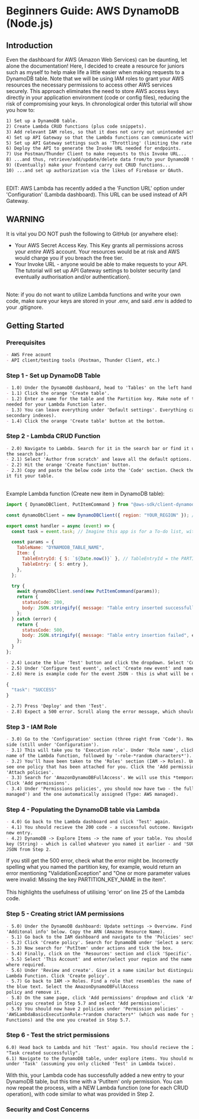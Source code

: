 # Beginners Guide: AWS DynamoDB (Node.js)

## Introduction

Even the dashboard for AWS (Amazon Web Services) can be daunting, let alone the documentation! Here, I decided to create a resource for juniors such as myself to help make life a little easier when making requests to a DynamoDB table. Note that we will be using IAM roles to grant your AWS resources the necessary permissions to access other AWS services securely. This approach eliminates the need to store AWS access keys directly in your application environment (code or config files), reducing the risk of compromising your keys. In chronological order this tutorial will show you how to:

```markdown
1) Set up a DynamoDB table.
2) Create Lambda CRUD functions (plus code snippets).
3) Add relevant IAM roles, so that it does not carry out unintended actions (i.e., abuse). And a lot more.
4) Set up API Gateway so that the Lambda functions can communicate with your DynamoDB table.
5) Set up API Gateway settings such as 'Throttling' (limiting the rate requests can be made)
6) Deploy the API to generate the Invoke URL needed for endpoints.
7) Use Postman/Thunder Client to make requests to this Invoke URL...
8) ...and thus, retrieve/add/update/delete data from/to your DynamoDB table.
9) (Eventually) make your frontend carry out CRUD functions...
10) ...and set up authorization via the likes of Firebase or OAuth.

```
<br>
EDIT: AWS Lambda has recently added a the 'Function URL' option under 'Configuration' (Lambda dashboard). This URL can be used instead of API Gateway.

## WARNING

It is vital you DO NOT push the following to GitHub (or anywhere else):

- Your AWS Secret Access Key. This Key grants all permissions across your *entire* AWS account. Your resources would be at risk and AWS would charge you if you breach the free tier.
- Your Invoke URL - anyone would be able to make requests to your API. The tutorial will set up API Gateway settings to bolster security (and eventually authorisation and/or authentication).
<br>
Note: if you do not want to utilize Lambda functions and write your own code, make sure your keys are stored in your .env, and said .env is added to your .gitignore.

## Getting Started
### Prerequisites
```markdown
- AWS Free acount
- API client/testing tools (Postman, Thunder Client, etc.)

```
### Step 1 - Set up DynamoDB Table
```markdown
- 1.0) Under the DynamoDB dashboard, head to 'Tables' on the left hand side. 
- 1.1) Click the orange 'Create table'.
- 1.2) Enter a name for the table and the Partition key. Make note of these two names - they will be
needed for your Lambda Function later.
- 1.3) You can leave everything under 'Default settings'. Everything can be changed later (except
secondary indexes).
- 1.4) Click the orange 'Create table' button at the bottom.
```
### Step 2 - Lambda CRUD Function
```markdown
- 2.0) Navigate to Lambda. Search for it in the search bar or find it under 'Services' (top left, next to
the search bar).
- 2.1) Select 'Author from scratch' and leave all the default options.
- 2.2) Hit the orange 'Create function' button.
- 2.3) Copy and paste the below code into the 'Code' section. Check the comments for clues on how to make
it fit your table.
```
<br>
Example Lambda function (Create new item in DynamoDB table):

```javascript
import { DynamoDBClient, PutItemCommand } from "@aws-sdk/client-dynamodb";

const dynamoDbClient = new DynamoDBClient({ region: "YOUR_REGION" }); // e.g., "eu-west-1"

export const handler = async (event) => {
  const task = event.task; // Imagine this app is for a To-do list, with tasks

  const params = {
    TableName: "DYNAMODB_TABLE_NAME",
    Item: {
      TableEntryId: { S: `${Date.now()}` }, // TableEntryId = the PARTITION KEY
      TableEntry: { S: entry },
    },
  };

  try {
    await dynamoDbClient.send(new PutItemCommand(params));
    return {
      statusCode: 200,
      body: JSON.stringify({ message: "Table entry inserted successfully" }),
    };
  } catch (error) {
    return {
      statusCode: 500,
      body: JSON.stringify({ message: "Table entry insertion failed", error }), // Notice the use of error
    };
  }
};
```

```markdown
- 2.4) Locate the blue 'Test' button and click the dropdown. Select 'Configure test event'.
- 2.5) Under 'Configure test event', select 'Create new event' and name the event (e.g., testEvent1).
- 2.6) Here is example code for the event JSON - this is what will be delivered to the DynamoDB table:
```

```javascript
{
  "task": "SUCCESS"
}

```

```markdown
- 2.7) Press 'Deploy' and then 'Test'.
- 2.8) Expect a 500 error. Scroll along the error message, which should mention 'AccessDeniedException'.
```

### Step 3 - IAM Role
```markdown
- 3.0) Go to the 'Configuration' section (three right from 'Code'). Now click 'Permissions' on the left-hand
side (still under 'Configuration').
- 3.1) This will take you to 'Execution role'. Under 'Role name', click the only link below (should be the
name of the Lambda function, followed by '-role-*random characters*').
- 3.2) You'll have been taken to the 'Roles' section (IAM -> Roles). Under 'Permissions policies', you will
see one policy that has been attached for you. Click the 'Add permissions' dropdown and click
'Attach policies'.
- 3.3) Search for 'AmazonDynamoDBFullAccess'. We will use this *temporarily* to establish a connection.
Click 'Add permissions'.
- 3.4) Under 'Permissions policies', you should now have two - the full access policy (Type: 'Customer
managed') and the one automatically assigned (Type: AWS managed).
```

### Step 4 - Populating the DynamoDB table via Lambda
```markdown
- 4.0) Go back to the Lambda dashboard and click 'Test' again.
- 4.1) You should recieve the 200 code - a successful outcome. Navigate to the DynamoDB dashboard to see the
new entry.
- 4.2) DynamoDB -> Explore Items -> the name of your table. You should see a random number under the Partition
key (String) - which is called whatever you named it earlier - and 'SUCCESS' under Task, assuming you used the
JSON from Step 2.
```
If you still get the 500 error, check what the error might be. Incorrectly spelling what you named the partition key, for example, would return an error mentioning "ValidationException" and "One or more parameter values were invalid: Missing the key PARTITION_KEY_NAME in the item".
<br>
<br>
This highlights the usefulness of utilising 'error' on line 25 of the Lambda code.

### Step 5 - Creating strict IAM permissions
```markdown
- 5.0) Under the DynamoDB dashboard: Update settings -> Overview. Find 'General information' and expand
'Additonal info' below. Copy the ARN (Amazon Resource Name).
- 5.1) Go back to the IAM dashboard and navigate to the 'Policies' section.
- 5.2) Click 'Create policy'. Search for DynamoDB under 'Select a service'.
- 5.3) Now search for 'PutItem' under actions and tick the box.
- 5.4) Finally, click on the 'Resources' section and click 'Specific'. Then click 'Add ARNs'.
- 5.5) Select 'This Account' and enter/select your region and the name of your table. Paste the ARN
where required.
- 5.6) Under 'Review and create'. Give it a name similar but distinguiable from the name of your
Lambda Function. Click 'Create policy'.
- 5.7) Go back to IAM -> Roles. Find a role that resembles the name of your Lambda Function and click
the blue text. Select the AmazonDynamoDBFullAccess
policy and remove it.
- 5.8) On the same page, click 'Add permissions' dropdown and click 'Attach policies. Find the
policy you created in Step 5.7 and select 'Add permissions'.
- 5.9) You should now have 2 policies under 'Permission policies' -
'AWSLambdaBasicExecutionRole-*random characters*' (which was made for you when you created your Lambda
Functions) and the one you created in Step 5.7.
```

### Step 6 - Test the strict permissions
```markdown
6.0) Head back to Lambda and hit 'Test' again. You should recieve the 200 statusCode message again,
"Task created successfully".
6.1) Navigate to the DynamoDB table, under explore items. You should now have two 'SUCCESS' entries
under 'Task' (assuming you only clicked 'Test' in Lambda twice).
```
With this, your Lambda code has successfully added a new entry to your DynamoDB table, but this time with a 'PutItem' only permission. You can now repeat the process, with a NEW Lambda function (one for each CRUD operation), with code similar to what was provided in Step 2.

### Security and Cost Concerns
